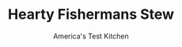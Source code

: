 ---
layout: ../../layouts/MarkdownPostLayout.astro
title: Hearty Fishermans Stew
author: America's Test Kitchen
pubDate: 2023-03-15
description: "Stews are perfect for cool, crisp autumn days, but recipes usually call for long simmering times. Our recipe is even quick enough for a weeknight."
image_url: https://res.cloudinary.com/hksqkdlah/image/upload/ar_1:1,c_fill,dpr_2.0,f_auto,fl_lossy.progressive.strip_profile,g_faces:auto,q_auto:low,w_344/4387_sfs-mediteranean-fish-stew-cc-319613
tags: ["Main Courses","Fish & Seafood","Pork","Stews","30-Minute Suppers"]
calories: 2802
protein: 61
carbohydrates: 37
fats: 
fiber: 10
ingredients: ["2 tablespoons, olive oil","1/2 pound Spanish-style, chorizo sausage, cut into 1/2-inch pieces","2 , leeks, sliced thin","1 , red bell pepper, seeded and cut into thin strips","4 cloves, garlic, minced","1/2 cup, white wine","2 (14.5-ounce) cans, diced tomatoes","1 , (8-ounce) bottle clam juice","1 , (14-ounce) can cannellini beans, drained, rinsed, and lightly mashed with fork",", Salt and pepper","1 1/2 pounds, firm, thick boneless white fish fillets, cut into 2-inch chunks","1/3 cup, chopped fresh parsley leaves"]
serves: 4
time: ""
instructions: ["Heat oil in Dutch oven over medium-high heat until just shimmering. Add sausage and cook until browned, 5 to 7 minutes. Add leeks, red pepper, and garlic and cook until soft, about 5 minutes. Add wine and simmer until reduced by half, about 1 minute. Add tomatoes, clam juice, and beans. Bring to boil, reduce heat to maintain gentle simmer, and cook, uncovered, for 10 minutes to blend flavors. Season with salt and pepper.","Gently stir in fish and parsley, cover, and simmer until fish is cooked through, about 5 minutes. Serve."]
nutrition: ["1773 mg Potassium","530 mg Phosphorus","201 mg Calcium","9 mg Iron","146 mg Magnesium","1596 mg Sodium","4 mg Zinc","32 g Fat","11 mg Niacin (B3)","16 g Monounsaturated","3 g Polyunsaturated","1 mg Thiamin (B1)","74 mg Vitamin C","6 µg Vitamin D","134 mg Cholesterol","10 g Saturated","10 g Fiber","159 µg Folate (food)","8 g Sugars","113 µg Vitamin K","493 g Water","37 g Carbs","159 µg Folate equivalent (total)","61 g Protein","4 mg Vitamin E","3 µg Vitamin B12","1 mg Vitamin B6","131 µg Vitamin A","700 kcal Energy","2802 calories"]
notes: "Cod is our favorite fish in this stew, but halibut and swordfish are also good choices. Use only the white and light green parts of the leeks. Slice leeks in half lengthwise, wash well, and then cut crosswise into thin slices. If you can’t find chorizo, use hot Italian sausage. Serve this stew with thick slices of crusty bread."
---